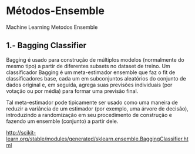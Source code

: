 # Métodos-Ensemble
Machine Learning Metodos Ensemble

## 1.- Bagging Classifier
Bagging é usado para construção de múltiplos modelos (normalmente do mesmo tipo) a partir de diferentes subsets no dataset de treino.
Um classificador Bagging é um meta-estimador ensemble que faz o fit de classificadores base, cada um em subconjuntos aleatórios do conjunto de dados original e, em seguida, agrega suas previsões individuais (por votação ou por média) para formar uma previsão final.

Tal meta-estimador pode tipicamente ser usado como uma maneira de reduzir a variância de um estimador (por exemplo, uma árvore de decisão), introduzindo a randomização em seu procedimento de construção e fazendo um ensemble (conjunto) a partir dele.

http://scikit-learn.org/stable/modules/generated/sklearn.ensemble.BaggingClassifier.html

